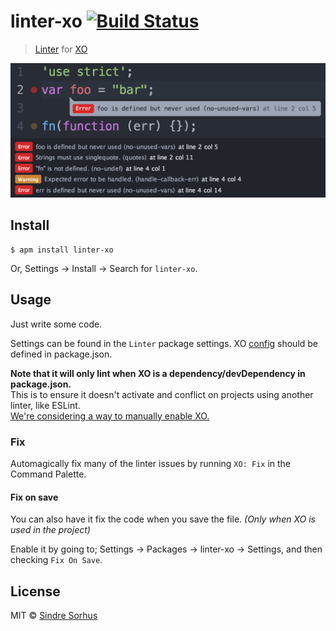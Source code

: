 # linter-xo [![Build Status](https://travis-ci.org/sindresorhus/atom-linter-xo.svg?branch=master)](https://travis-ci.org/sindresorhus/atom-linter-xo)

> [Linter](https://github.com/atom-community/linter) for [XO](https://github.com/sindresorhus/xo)

![](screenshot.png)


## Install

```
$ apm install linter-xo
```

Or, Settings → Install → Search for `linter-xo`.


## Usage

Just write some code.

Settings can be found in the `Linter` package settings. XO [config](https://github.com/sindresorhus/xo#config) should be defined in package.json.

**Note that it will only lint when XO is a dependency/devDependency in package.json.**<br>
This is to ensure it doesn't activate and conflict on projects using another linter, like ESLint.<br>
[We're considering a way to manually enable XO.](https://github.com/sindresorhus/atom-linter-xo/issues/21)

### Fix

Automagically fix many of the linter issues by running `XO: Fix` in the Command Palette.

#### Fix on save

You can also have it fix the code when you save the file. *(Only when XO is used in the project)*

Enable it by going to; Settings → Packages → linter-xo → Settings, and then checking `Fix On Save`.


## License

MIT © [Sindre Sorhus](https://sindresorhus.com)
